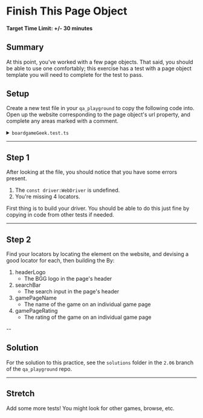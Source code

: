 # Finish This Page Object

#### Target Time Limit: +/- 30 minutes

## Summary

At this point, you've worked with a few page objects. That said, you should be
able to use one comfortably; this exercise has a test with a page object
template you will need to complete for the test to pass.

## Setup

Create a new test file in your `qa_playground` to copy the following code into.
Open up the website corresponding to the page object's url property, and
complete any areas marked with a comment.

<details markdown="1"><summary><code>boardgameGeek.test.ts</code></summary>

```typescript
import {
  By,
  until,
  WebDriver,
} from "selenium-webdriver";

const driver: WebDriver = // need to build the driver

class BggPage {
  driver: WebDriver;
  url: string = "https://boardgamegeek.com/";
  headerLogo: By = // need a locator
  searchBar: By = // need a locator
  gamePageName: By = // need a locator
  gamePageRating: By = // need a locator
  constructor(driver: WebDriver) {
    this.driver = driver;
  }
  async navigate() {
    await this.driver.get(this.url);
    await this.driver.wait(until.elementLocated(this.headerLogo));
    await this.driver.wait(
      until.elementIsVisible(await driver.findElement(this.headerLogo))
    );
  }
  async getResultNameLink(name: string) {
    let xpathToFind = `//div[@id='maincontent']//a[text()='${name}']`;
    await this.driver.wait(until.elementLocated(By.xpath(xpathToFind)));
    return await this.driver.findElement(By.xpath(xpathToFind));
  }
}

const bgg = new BggPage(driver);

describe("BoardGameGeek.com", () => {
  jest.setTimeout(15000);
  beforeEach(async () => {
    await bgg.navigate();
  });
  afterAll(async () => {
    await driver.quit();
  });
  test("the page loads", async () => {
    // we need to wait for the page to load; we'll make sure the header logo is present
    await driver.wait(until.elementLocated(bgg.headerLogo));
    // now we'll make sure the header logo has the right alt text to validate that
    // the right page loaded.
    expect(await driver.findElement(bgg.headerLogo).getAttribute("alt")).toBe(
      "boardgame geek logo"
    );
  });
  test("I can search for a game and open the page", async () => {
    // again, we wait for the page to load
    await driver.wait(until.elementLocated(bgg.searchBar));
    // search with the new line character to hit enter
    await driver.findElement(bgg.searchBar).sendKeys("Gloomhaven\n");
    // use our page object method to ge the results page link for Gloomhaven
    await (await bgg.getResultNameLink("Gloomhaven")).click();
    await driver.wait(until.elementLocated(bgg.gamePageName));
    // we're just verifying the game we opened is Gloomhaven
    expect(await (await driver.findElement(bgg.gamePageName)).getText()).toBe(
      "Gloomhaven"
    );
  });
  test("terraforming mars has a better rating than apples to apples", async () => {
    // we've already tested searching for a game; we'll test faster with direct navigation
    await driver.get(
      "https://boardgamegeek.com/boardgame/167791/terraforming-mars"
    );
    await driver.wait(until.elementLocated(bgg.gamePageName));
    // once the page has loaded, we'll grab our game's rating
    let tmRating = parseFloat(
      // parseFloat will get a floating point (decimal) number out of text
      await (await driver.findElement(bgg.gamePageRating)).getText()
    );
    await driver.get("https://boardgamegeek.com/boardgame/74/apples-apples");
    await driver.wait(until.elementLocated(bgg.gamePageName));
    // same here;
    let ataRating = parseFloat(
      await (await driver.findElement(bgg.gamePageRating)).getText()
    );
    // and we're asserting the one rating value to be higher than the other
    expect(tmRating).toBeGreaterThan(ataRating);
  });
});

```

</details>

---

## Step 1

After looking at the file, you should notice that you have some errors present.

1. The `const driver:WebDriver` is undefined.
1. You're missing 4 locators.

First thing is to build your driver. You should be able to do this just fine by
copying in code from other tests if needed.

---

## Step 2

Find your locators by locating the element on the website, and devising a good
locator for each, then building the By:

1.  headerLogo
    - The BGG logo in the page's header
1.  searchBar
    - The search input in the page's header
1.  gamePageName
    - The name of the game on an individual game page
1.  gamePageRating
    - The rating of the game on an individual game page

--

## Solution

For the solution to this practice, see the `solutions` folder in the `2.06`
branch of the `qa_playground` repo.

---

## Stretch

Add some more tests! You might look for other games, browse, etc.
